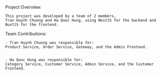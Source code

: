 ﻿Project Overview:

    This project was developed by a team of 2 members, 
    Tran Huynh Chuong and Ha Quoc Hung, using NestJS for the backend and NuxtJS for the frontend.

Team Contributions:
    
    - Tran Huynh Chuong was responsible for: 
    Product Service, Order Service, Gateway, and the Admin Frontend.
    

    - Ha Quoc Hung was responsible for: 
    Category Service, Customer Service, Admin Service, and the Customer Frontend.
